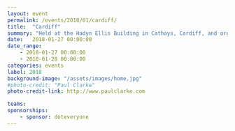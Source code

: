 ```yaml
---
layout: event
permalink: /events/2018/01/cardiff/
title:  "Cardiff"
summary: "Held at the Hadyn Ellis Building in Cathays, Cardiff, and organised by Dr Anne-Marie Cunningham."
date:   2018-01-27 00:00:00
date_range:
    - 2018-01-27 00:00:00
    - 2018-01-28 00:00:00
categories: events
label: 2018
background-image: "/assets/images/home.jpg"
#photo-credit: "Paul Clarke"
photo-credit-link: http://www.paulclarke.com

teams:
sponsorships:
    - sponsor: doteveryone
---
```

